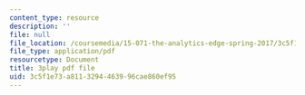 ```yaml
---
content_type: resource
description: ''
file: null
file_location: /coursemedia/15-071-the-analytics-edge-spring-2017/3c5f1e73a8113294463996cae860ef95_RS4Ol9PzxCM.pdf
file_type: application/pdf
resourcetype: Document
title: 3play pdf file
uid: 3c5f1e73-a811-3294-4639-96cae860ef95
---
```

